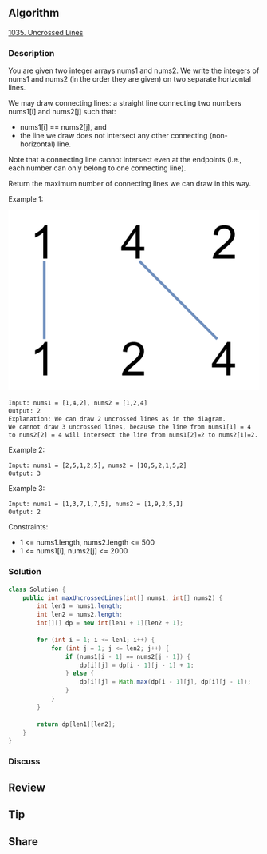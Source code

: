 ## Algorithm

[1035. Uncrossed Lines](https://leetcode.com/problems/uncrossed-lines/)

### Description

You are given two integer arrays nums1 and nums2. We write the integers of nums1 and nums2 (in the order they are given) on two separate horizontal lines.

We may draw connecting lines: a straight line connecting two numbers nums1[i] and nums2[j] such that:

- nums1[i] == nums2[j], and
- the line we draw does not intersect any other connecting (non-horizontal) line.

Note that a connecting line cannot intersect even at the endpoints (i.e., each number can only belong to one connecting line).

Return the maximum number of connecting lines we can draw in this way.

Example 1:

![](assets/20240429-17fee7a3.png)

```
Input: nums1 = [1,4,2], nums2 = [1,2,4]
Output: 2
Explanation: We can draw 2 uncrossed lines as in the diagram.
We cannot draw 3 uncrossed lines, because the line from nums1[1] = 4 to nums2[2] = 4 will intersect the line from nums1[2]=2 to nums2[1]=2.
```

Example 2:

```
Input: nums1 = [2,5,1,2,5], nums2 = [10,5,2,1,5,2]
Output: 3
```

Example 3:

```
Input: nums1 = [1,3,7,1,7,5], nums2 = [1,9,2,5,1]
Output: 2
```

Constraints:

- 1 <= nums1.length, nums2.length <= 500
- 1 <= nums1[i], nums2[j] <= 2000

### Solution

```java
class Solution {
    public int maxUncrossedLines(int[] nums1, int[] nums2) {
        int len1 = nums1.length;
        int len2 = nums2.length;
        int[][] dp = new int[len1 + 1][len2 + 1];

        for (int i = 1; i <= len1; i++) {
            for (int j = 1; j <= len2; j++) {
                if (nums1[i - 1] == nums2[j - 1]) {
                    dp[i][j] = dp[i - 1][j - 1] + 1;
                } else {
                    dp[i][j] = Math.max(dp[i - 1][j], dp[i][j - 1]);
                }
            }
        }

        return dp[len1][len2];
    }
}
```

### Discuss

## Review


## Tip


## Share
